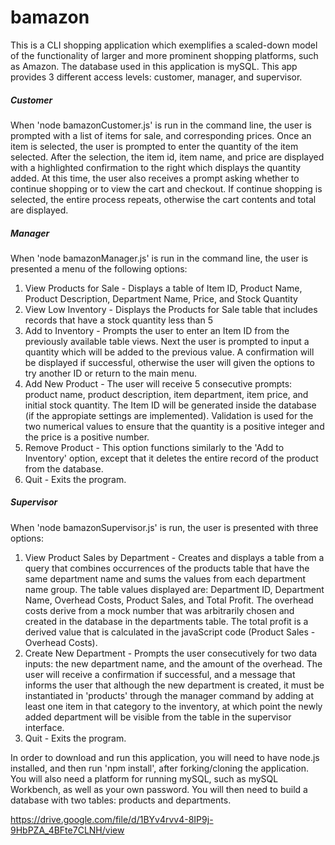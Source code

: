# bamazon
This is a CLI shopping application which exemplifies a scaled-down model of the functionality of larger and more prominent shopping platforms, such as Amazon. The database used in this application is mySQL. This app provides 3 different access levels: customer, manager, and supervisor. 

##### Customer
When 'node bamazonCustomer.js' is run in the command line, the user is prompted with a list of items for sale, and corresponding prices. Once an item is selected, the user is prompted to enter the quantity of the item selected. After the selection, the item id, item name, and price are displayed with a highlighted confirmation to the right which displays the quantity added. At this time, the user also receives a prompt asking whether to continue shopping or to view the cart and checkout. If continue shopping is selected, the entire process repeats, otherwise the cart contents and total are displayed. 

##### Manager
When 'node bamazonManager.js' is run in the command line, the user is presented a menu of the following options:
  1. View Products for Sale - Displays a table of Item ID, Product Name, Product Description, Department Name, Price, and Stock Quantity
  2. View Low Inventory - Displays the Products for Sale table that includes records that have a stock quantity less than 5
  3. Add to Inventory - Prompts the user to enter an Item ID from the previously available table views. Next the user is prompted to input a quantity which will be added to the previous value. A confirmation will be displayed if successful, otherwise the user will given the options to try another ID or return to the main menu.
  4. Add New Product - The user will receive 5 consecutive prompts: product name, product description, item department, item price, and initial stock quantity. The Item ID will be generated inside the database (if the appropiate settings are implemented). Validation is used for the two numerical values to ensure that the quantity is a positive integer and the price is a positive number.
  5. Remove Product - This option functions similarly to the 'Add to Inventory' option, except that it deletes the entire record of the product from the database. 
  6. Quit - Exits the program.
  
##### Supervisor
When 'node bamazonSupervisor.js' is run, the user is presented with three options:
  1. View Product Sales by Department - Creates and displays a table from a query that combines occurrences of the products table that have the same department name and sums the values from each department name group. The table values displayed are: Department ID, Department Name, Overhead Costs, Product Sales, and Total Profit. The overhead costs derive from a mock number that was arbitrarily chosen and created in the database in the departments table. The total profit is a derived value that is calculated in the javaScript code (Product Sales - Overhead Costs).  
  2. Create New Department - Prompts the user consecutively for two data inputs: the new department name, and the amount of the overhead. The user will receive a confirmation if successful, and a message that informs the user that although the new department is created, it must be instantiated in 'products' through the manager command by adding at least one item in that category to the inventory, at which point the newly added department will be visible from the table in the supervisor interface.
  3. Quit - Exits the program.

In order to download and run this application, you will need to have node.js installed, and then run 'npm install', after forking/cloning the application. You will also need a platform for running mySQL, such as mySQL Workbench, as well as your own password. You will then need to build a database with two tables: products and departments.

https://drive.google.com/file/d/1BYv4rvv4-8IP9j-9HbPZA_4BFte7CLNH/view
